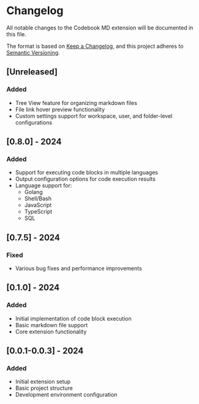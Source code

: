 # Changelog

All notable changes to the Codebook MD extension will be documented in this file.

The format is based on [Keep a Changelog](https://keepachangelog.com/en/1.1.0/),
and this project adheres to [Semantic Versioning](https://semver.org/spec/v2.0.0.html).

## [Unreleased]

### Added
- Tree View feature for organizing markdown files
- File link hover preview functionality
- Custom settings support for workspace, user, and folder-level configurations

## [0.8.0] - 2024

### Added
- Support for executing code blocks in multiple languages
- Output configuration options for code execution results
- Language support for:
  - Golang
  - Shell/Bash
  - JavaScript
  - TypeScript
  - SQL

## [0.7.5] - 2024

### Fixed
- Various bug fixes and performance improvements

## [0.1.0] - 2024

### Added
- Initial implementation of code block execution
- Basic markdown file support
- Core extension functionality

## [0.0.1-0.0.3] - 2024

### Added
- Initial extension setup
- Basic project structure
- Development environment configuration
